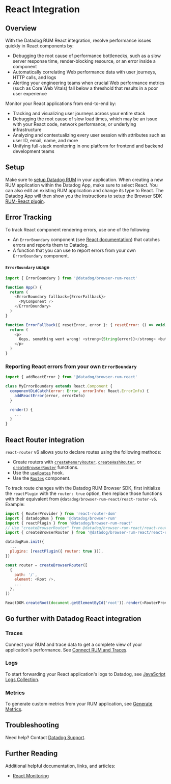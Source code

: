 # React Integration

## Overview

With the Datadog RUM React integration, resolve performance issues quickly in React components by:

- Debugging the root cause of performance bottlenecks, such as a slow server response time, render-blocking resource, or an error inside a component
- Automatically correlating Web performance data with user journeys, HTTP calls, and logs
- Alerting your engineering teams when crucial Web performance metrics (such as Core Web Vitals) fall below a threshold that results in a poor user experience

Monitor your React applications from end-to-end by:

- Tracking and visualizing user journeys across your entire stack
- Debugging the root cause of slow load times, which may be an issue with your React code, network performance, or underlying infrastructure
- Analyzing and contextualizing every user session with attributes such as user ID, email, name, and more
- Unifying full-stack monitoring in one platform for frontend and backend development teams

## Setup

Make sure to [setup Datadog RUM][1] in your application. When creating a new RUM application within the Datadog App, make sure to select React. You can also edit an existing RUM application and change its type to React. The Datadog App will then show you the instructions to setup the Browser SDK [RUM-React plugin][2].

## Error Tracking

To track React component rendering errors, use one of the following:

- An `ErrorBoundary` component (see [React documentation][3]) that catches errors and reports them to Datadog.
- A function that you can use to report errors from your own `ErrorBoundary` component.

#### `ErrorBoundary` usage

```javascript
import { ErrorBoundary } from '@datadog/browser-rum-react'

function App() {
  return (
    <ErrorBoundary fallback={ErrorFallback}>
      <MyComponent />
    </ErrorBoundary>
  )
}

function ErrorFallback({ resetError, error }: { resetError: () => void; error: unknown }) {
  return (
    <p>
      Oops, something went wrong! <strong>{String(error)}</strong> <button onClick={resetError}>Retry</button>
    </p>
  )
}
```

### Reporting React errors from your own `ErrorBoundary`

```javascript
import { addReactError } from '@datadog/browser-rum-react'

class MyErrorBoundary extends React.Component {
  componentDidCatch(error: Error, errorInfo: React.ErrorInfo) {
    addReactError(error, errorInfo)
  }

  render() {
    ...
  }
}
```

## React Router integration

`react-router` v6 allows you to declare routes using the following methods:

- Create routers with [`createMemoryRouter`][4], [`createHashRouter`][5], or [`createBrowserRouter`][6] functions.
- Use the [`useRoutes`][7] hook.
- Use the [`Routes`][8] component.

To track route changes with the Datadog RUM Browser SDK, first initialize the `reactPlugin` with the `router: true` option, then replace those functions with their equivalent from `@datadog/browser-rum-react/react-router-v6`. Example:

```javascript
import { RouterProvider } from 'react-router-dom'
import { datadogRum } from '@datadog/browser-rum'
import { reactPlugin } from '@datadog/browser-rum-react'
// Use "createBrowserRouter" from @datadog/browser-rum-react/react-router-v6 instead of react-router-dom:
import { createBrowserRouter } from '@datadog/browser-rum-react/react-router-v6'

datadogRum.init({
  ...
  plugins: [reactPlugin({ router: true })],
})

const router = createBrowserRouter([
  {
    path: '/',
    element: <Root />,
    ...
  },
])

ReactDOM.createRoot(document.getElementById('root')).render(<RouterProvider router={router} />)
```

## Go further with Datadog React integration

### Traces

Connect your RUM and trace data to get a complete view of your application's performance. See [Connect RUM and Traces][9].

### Logs

To start forwarding your React application's logs to Datadog, see [JavaScript Logs Collection][10].

### Metrics

To generate custom metrics from your RUM application, see [Generate Metrics][11].

## Troubleshooting

Need help? Contact [Datadog Support][12].

## Further Reading

Additional helpful documentation, links, and articles:

- [React Monitoring][13]

[1]: https://docs.datadoghq.com/real_user_monitoring/browser/setup/client
[2]: https://www.npmjs.com/package/@datadog/browser-rum-react
[3]: https://react.dev/reference/react/Component#catching-rendering-errors-with-an-error-boundary
[4]: https://reactrouter.com/en/main/routers/create-memory-router
[5]: https://reactrouter.com/en/main/routers/create-hash-router
[6]: https://reactrouter.com/en/main/routers/create-browser-router
[7]: https://reactrouter.com/en/main/hooks/use-routes
[8]: https://reactrouter.com/en/main/components/routes
[9]: https://docs.datadoghq.com/real_user_monitoring/platform/connect_rum_and_traces/?tab=browserrum
[10]: https://docs.datadoghq.com/logs/log_collection/javascript/
[11]: https://docs.datadoghq.com/real_user_monitoring/generate_metrics
[12]: https://docs.datadoghq.com/help/
[13]: https://www.datadoghq.com/blog/datadog-rum-react-components/
